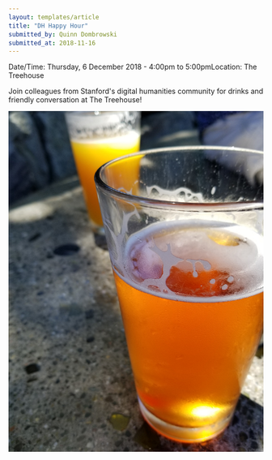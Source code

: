 ```yaml
---
layout: templates/article
title: "DH Happy Hour"
submitted_by: Quinn Dombrowski
submitted_at: 2018-11-16
---
```



Date/Time: Thursday, 6 December 2018 - 4:00pm to 5:00pmLocation: The Treehouse

Join colleagues from Stanford's digital humanities community for drinks and friendly conversation at The Treehouse!




![](../post-images/28351197577_bbbfbfc27c_k.jpg)


